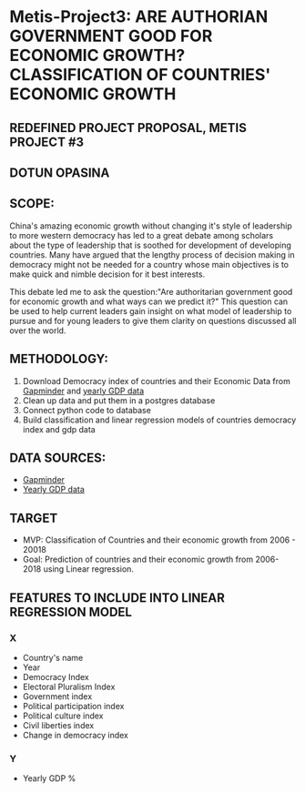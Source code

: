 # Metis-Project3: ARE AUTHORIAN GOVERNMENT GOOD FOR ECONOMIC GROWTH? CLASSIFICATION OF COUNTRIES' ECONOMIC GROWTH
## REDEFINED PROJECT PROPOSAL, METIS PROJECT #3
## DOTUN OPASINA


## SCOPE:

China's amazing economic growth without changing it's style of leadership to more western democracy has led to a great debate among scholars about the type of leadership that is soothed for development of developing countries. Many have argued that the lengthy process of decision making in democracy might not be needed for a country whose main objectives is to make quick and nimble decision for it best interests.

This debate led me to ask the question:"Are authoritarian government good for economic growth and what ways can we predict it?"
This question can be used to help current leaders gain insight on what model of leadership to pursue and for young leaders to give them clarity on questions discussed all over the world.


## METHODOLOGY:
1. Download Democracy index of countries and their Economic Data from [Gapminder](https://www.gapminder.org/data/documentation/democracy-index/) and [yearly GDP data](https://data.worldbank.org/indicator/ny.gdp.mktp.cd)  <br>
2. Clean up data and put them in a postgres database<br>
3. Connect python code to database 
4. Build classification and linear regression models of countries democracy index and gdp data <br>


## DATA SOURCES:
- [Gapminder](https://www.gapminder.org/data/documentation/democracy-index/)  
- [Yearly GDP data](https://data.worldbank.org/indicator/ny.gdp.mktp.cd)

## TARGET
- MVP: Classification of Countries and their economic growth from 2006 - 20018
- Goal: Prediction of countries and their economic growth from 2006- 2018 using Linear regression.
   
## FEATURES TO INCLUDE INTO LINEAR REGRESSION MODEL
### X
- Country's name
- Year
- Democracy Index
- Electoral Pluralism Index
- Government index
- Political participation index 
- Political culture index
- Civil liberties index 
- Change in democracy index 

### Y
- Yearly GDP %

